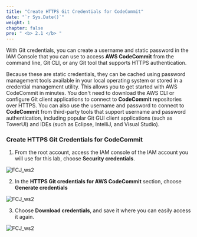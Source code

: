 ```yaml
---
title: "Create HTTPS Git Credentials for CodeCommit"
date: "`r Sys.Date()`"
weight: 1
chapter: false
pre: " <b> 2.1 </b> "
---
```


With Git credentials, you can create a username and static password in the IAM Console that you can use to access **AWS CodeCommit** from the command line, Git CLI, or any Git tool that supports HTTPS authentication.

Because these are static credentials, they can be cached using password management tools available in your local operating system or stored in a credential management utility. This allows you to get started with AWS CodeCommit in minutes. You don't need to download the AWS CLI or configure Git client applications to connect to **CodeCommit** repositories over HTTPS. You can also use the username and password to connect to **CodeCommit** from third-party tools that support username and password authentication, including popular Git GUI client applications (such as TowerUI) and IDEs (such as Eclipse, IntelliJ, and Visual Studio).

### Create HTTPS Git Credentials for CodeCommit

1. From the root account, access the IAM console of the IAM account you will use for this lab, choose **Security credentials**.

![FCJ_ws2](/FCJ-Workshop-2/images/2.prerequisite/_1.png)

2. In the **HTTPS Git credentials for AWS CodeCommit** section, choose **Generate credentials**

![FCJ_ws2](/FCJ-Workshop-2/images/2.prerequisite/_2.png)

3. Choose **Download credentials**, and save it where you can easily access it again.

![FCJ_ws2](/FCJ-Workshop-2/images/2.prerequisite/_3.png)
